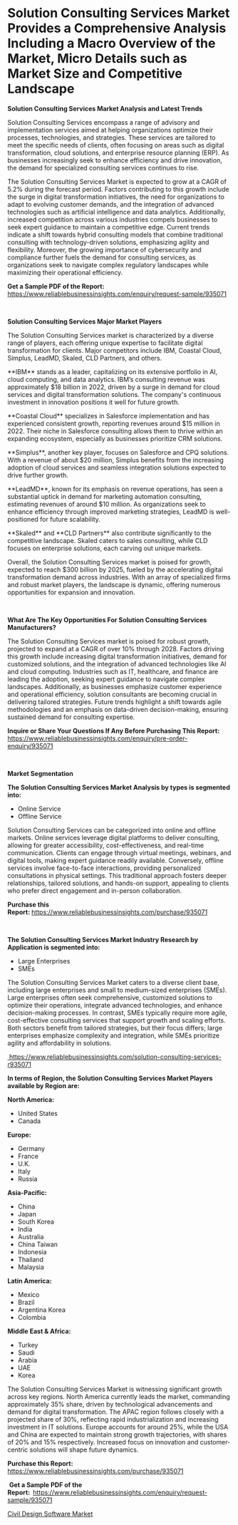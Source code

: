 <p><h1>Solution Consulting Services Market Provides a Comprehensive Analysis Including a Macro Overview of the Market, Micro Details such as Market Size and Competitive Landscape</h1></p><p><strong>Solution Consulting Services Market Analysis and Latest Trends</strong></p>
<p><p>Solution Consulting Services encompass a range of advisory and implementation services aimed at helping organizations optimize their processes, technologies, and strategies. These services are tailored to meet the specific needs of clients, often focusing on areas such as digital transformation, cloud solutions, and enterprise resource planning (ERP). As businesses increasingly seek to enhance efficiency and drive innovation, the demand for specialized consulting services continues to rise.</p><p>The Solution Consulting Services Market is expected to grow at a CAGR of 5.2% during the forecast period. Factors contributing to this growth include the surge in digital transformation initiatives, the need for organizations to adapt to evolving customer demands, and the integration of advanced technologies such as artificial intelligence and data analytics. Additionally, increased competition across various industries compels businesses to seek expert guidance to maintain a competitive edge. Current trends indicate a shift towards hybrid consulting models that combine traditional consulting with technology-driven solutions, emphasizing agility and flexibility. Moreover, the growing importance of cybersecurity and compliance further fuels the demand for consulting services, as organizations seek to navigate complex regulatory landscapes while maximizing their operational efficiency.</p></p>
<p><strong>Get a Sample PDF of the Report:&nbsp;</strong> <a href="https://www.reliablebusinessinsights.com/enquiry/request-sample/935071?utm_campaign=3134&utm_medium=2&utm_source=Github&utm_content=ia&utm_term=07032025&utm_id=solution-consulting-services">https://www.reliablebusinessinsights.com/enquiry/request-sample/935071</a></p>
<p>&nbsp;</p>
<p><strong>Solution Consulting Services Major Market Players</strong></p>
<p><p>The Solution Consulting Services market is characterized by a diverse range of players, each offering unique expertise to facilitate digital transformation for clients. Major competitors include IBM, Coastal Cloud, Simplus, LeadMD, Skaled, CLD Partners, and others.</p><p>**IBM** stands as a leader, capitalizing on its extensive portfolio in AI, cloud computing, and data analytics. IBM’s consulting revenue was approximately $18 billion in 2022, driven by a surge in demand for cloud services and digital transformation solutions. The company's continuous investment in innovation positions it well for future growth.</p><p>**Coastal Cloud** specializes in Salesforce implementation and has experienced consistent growth, reporting revenues around $15 million in 2022. Their niche in Salesforce consulting allows them to thrive within an expanding ecosystem, especially as businesses prioritize CRM solutions.</p><p>**Simplus**, another key player, focuses on Salesforce and CPQ solutions. With a revenue of about $20 million, Simplus benefits from the increasing adoption of cloud services and seamless integration solutions expected to drive further growth.</p><p>**LeadMD**, known for its emphasis on revenue operations, has seen a substantial uptick in demand for marketing automation consulting, estimating revenues of around $10 million. As organizations seek to enhance efficiency through improved marketing strategies, LeadMD is well-positioned for future scalability.</p><p>**Skaled** and **CLD Partners** also contribute significantly to the competitive landscape. Skaled caters to sales consulting, while CLD focuses on enterprise solutions, each carving out unique markets.</p><p>Overall, the Solution Consulting Services market is poised for growth, expected to reach $300 billion by 2025, fueled by the accelerating digital transformation demand across industries. With an array of specialized firms and robust market players, the landscape is dynamic, offering numerous opportunities for expansion and innovation.</p></p>
<p>&nbsp;</p>
<p><strong>What Are The Key Opportunities For Solution Consulting Services Manufacturers?</strong></p>
<p><p>The Solution Consulting Services market is poised for robust growth, projected to expand at a CAGR of over 10% through 2028. Factors driving this growth include increasing digital transformation initiatives, demand for customized solutions, and the integration of advanced technologies like AI and cloud computing. Industries such as IT, healthcare, and finance are leading the adoption, seeking expert guidance to navigate complex landscapes. Additionally, as businesses emphasize customer experience and operational efficiency, solution consultants are becoming crucial in delivering tailored strategies. Future trends highlight a shift towards agile methodologies and an emphasis on data-driven decision-making, ensuring sustained demand for consulting expertise.</p></p>
<p><strong>Inquire or Share Your Questions If Any Before Purchasing This Report:</strong> <a href="https://www.reliablebusinessinsights.com/enquiry/pre-order-enquiry/935071?utm_campaign=3134&utm_medium=2&utm_source=Github&utm_content=ia&utm_term=07032025&utm_id=solution-consulting-services">https://www.reliablebusinessinsights.com/enquiry/pre-order-enquiry/935071</a></p>
<p>&nbsp;</p>
<p><strong>Market Segmentation</strong></p>
<p><strong>The Solution Consulting Services Market Analysis by types is segmented into:</strong></p>
<p><ul><li>Online Service</li><li>Offline Service</li></ul></p>
<p><p>Solution Consulting Services can be categorized into online and offline markets. Online services leverage digital platforms to deliver consulting, allowing for greater accessibility, cost-effectiveness, and real-time communication. Clients can engage through virtual meetings, webinars, and digital tools, making expert guidance readily available. Conversely, offline services involve face-to-face interactions, providing personalized consultations in physical settings. This traditional approach fosters deeper relationships, tailored solutions, and hands-on support, appealing to clients who prefer direct engagement and in-person collaboration.</p></p>
<p><strong>Purchase this Report:&nbsp;</strong><a href="https://www.reliablebusinessinsights.com/purchase/935071?utm_campaign=3134&utm_medium=2&utm_source=Github&utm_content=ia&utm_term=07032025&utm_id=solution-consulting-services">https://www.reliablebusinessinsights.com/purchase/935071</a></p>
<p>&nbsp;</p>
<p><strong>The Solution Consulting Services Market Industry Research by Application is segmented into:</strong></p>
<p><ul><li>Large Enterprises</li><li>SMEs</li></ul></p>
<p><p>The Solution Consulting Services Market caters to a diverse client base, including large enterprises and small to medium-sized enterprises (SMEs). Large enterprises often seek comprehensive, customized solutions to optimize their operations, integrate advanced technologies, and enhance decision-making processes. In contrast, SMEs typically require more agile, cost-effective consulting services that support growth and scaling efforts. Both sectors benefit from tailored strategies, but their focus differs; large enterprises emphasize complexity and integration, while SMEs prioritize agility and affordability in solutions.</p></p>
<p><a href="https://www.reliablebusinessinsights.com/solution-consulting-services-r935071?utm_campaign=3134&utm_medium=2&utm_source=Github&utm_content=ia&utm_term=07032025&utm_id=solution-consulting-services">&nbsp;https://www.reliablebusinessinsights.com/solution-consulting-services-r935071</a></p>
<p><strong>In terms of Region, the Solution Consulting Services Market Players available by Region are:</strong></p>
<p>
    <p> <strong> North America: </strong>
        <ul>
            <li>United States</li>
            <li>Canada</li>
        </ul>
        </p> 
    <p> <strong> Europe: </strong>
        <ul>
            <li>Germany</li>
            <li>France</li>
            <li>U.K.</li>
            <li>Italy</li>
            <li>Russia</li>
        </ul>
        </p> 
    <p> <strong> Asia-Pacific: </strong>
        <ul>
            <li>China</li>
            <li>Japan</li>
            <li>South Korea</li>
            <li>India</li>
            <li>Australia</li>
            <li>China Taiwan</li>
            <li>Indonesia</li>
            <li>Thailand</li>
            <li>Malaysia</li>
        </ul>
        </p> 
    <p> <strong> Latin America: </strong>
        <ul>
            <li>Mexico</li>
            <li>Brazil</li>
            <li>Argentina Korea</li>
            <li>Colombia</li>
        </ul>
        </p> 
    <p> <strong> Middle East & Africa: </strong>
        <ul>
            <li>Turkey</li>
            <li>Saudi</li>
            <li>Arabia</li>
            <li>UAE</li>
            <li>Korea</li>
        </ul>
    </p>
    </p>
<p><p>The Solution Consulting Services Market is witnessing significant growth across key regions. North America currently leads the market, commanding approximately 35% share, driven by technological advancements and demand for digital transformation. The APAC region follows closely with a projected share of 30%, reflecting rapid industrialization and increasing investment in IT solutions. Europe accounts for around 25%, while the USA and China are expected to maintain strong growth trajectories, with shares of 20% and 15% respectively. Increased focus on innovation and customer-centric solutions will shape future dynamics.</p></p>
<p><strong>Purchase this Report: </strong><a href="https://www.reliablebusinessinsights.com/purchase/935071?utm_campaign=3134&utm_medium=2&utm_source=Github&utm_content=ia&utm_term=07032025&utm_id=solution-consulting-services">https://www.reliablebusinessinsights.com/purchase/935071</a></p>
<p>&nbsp;<strong>Get a Sample PDF of the Report:&nbsp;&nbsp;</strong><a href="https://www.reliablebusinessinsights.com/enquiry/request-sample/935071?utm_campaign=3134&utm_medium=2&utm_source=Github&utm_content=ia&utm_term=07032025&utm_id=solution-consulting-services">https://www.reliablebusinessinsights.com/enquiry/request-sample/935071</a></p>
<p><strong></strong></p>
<p><p><a href="https://github.com/akermigarib/Market-Research-Report-List-1/blob/main/civil-design-software-market.md?utm_campaign=3134&utm_medium=2&utm_source=Github&utm_content=ia&utm_term=07032025&utm_id=solution-consulting-services">Civil Design Software Market</a></p></p>